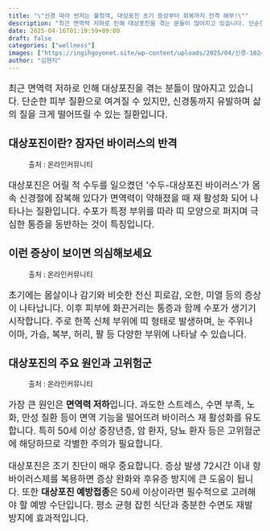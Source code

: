 ```yaml
---
title: "\"신경 따라 번지는 불청객, 대상포진 초기 증상부터 회복까지 전격 해부!\""
description: "최근 면역력 저하로 인해 대상포진을 겪는 분들이 많아지고 있습니다. 단순한 피부 질환으로 여겨질 수 있지만, 신경통까지 유발하며 삶의 질을 크게 떨어뜨릴 수 있는 질환입니다."
date: 2025-04-16T01:19:59+09:00
draft: false
categories: ["wellness"]
images: ["https://ingihgoyonet.site/wp-content/uploads/2025/04/신경-1024x576.jpg", "https://ingihgoyonet.site/wp-content/uploads/2025/04/대상포진증상.png", "https://ingihgoyonet.site/wp-content/uploads/2025/04/잠-2-1024x683.jpg"]
author: "김현지"
---
```


<p style="font-size:18px">최근 면역력 저하로 인해 대상포진을 겪는 분들이 많아지고 있습니다. 단순한 피부 질환으로 여겨질 수 있지만, 신경통까지 유발하며 삶의 질을 크게 떨어뜨릴 수 있는 질환입니다.</p> <h2 >대상포진이란? 잠자던 바이러스의 반격</h2> <figure ><img src="https://ingihgoyonet.site/wp-content/uploads/2025/04/신경-1024x576.jpg" alt="" style="aspect-ratio:16/9;object-fit:cover"/><figcaption >출처 : 온라인커뮤니티</figcaption></figure> <p style="font-size:18px">대상포진은 어릴 적 수두를 일으켰던 '수두-대상포진 바이러스'가 몸속 신경절에 잠복해 있다가 면역력이 약해졌을 때 재 활성화 되어 나타나는 질환입니다. 수포가 특정 부위를 따라 띠 모양으로 퍼지며 극심한 통증을 동반하는 것이 특징입니다.</p> <h2 >이런 증상이 보이면 의심해보세요</h2> <figure ><img src="https://ingihgoyonet.site/wp-content/uploads/2025/04/대상포진증상.png" alt="" style="aspect-ratio:16/9;object-fit:cover"/><figcaption >출처 : 온라인커뮤니티</figcaption></figure> <p style="font-size:18px">초기에는 몸살이나 감기와 비슷한 전신 피로감, 오한, 미열 등의 증상이 나타납니다. 이후 피부에 화끈거리는 통증과 함께 수포가 생기기 시작합니다. 주로 한쪽 신체 부위에 띠 형태로 발생하며, 눈 주위나 이마, 가슴, 복부, 허리, 팔 등 다양한 부위에 나타날 수 있습니다.</p> <h2 >대상포진의 주요 원인과 고위험군</h2> <figure ><img src="https://ingihgoyonet.site/wp-content/uploads/2025/04/잠-2-1024x683.jpg" alt="" style="aspect-ratio:16/9;object-fit:cover"/><figcaption >출처 : 온라인커뮤니티</figcaption></figure> <p style="font-size:18px">가장 큰 원인은 <strong>면역력 저하</strong>입니다. 과도한 스트레스, 수면 부족, 노화, 만성 질환 등이 면역 기능을 떨어뜨려 바이러스 재 활성화를 유도합니다. 특히 50세 이상 중장년층, 암 환자, 당뇨 환자 등은 고위험군에 해당하므로 각별한 주의가 필요합니다.</p> <p style="font-size:18px">대상포진은 조기 진단이 매우 중요합니다. 증상 발생 72시간 이내 항바이러스제를 복용하면 증상 완화와 후유증 방지에 큰 도움이 됩니다. 또한 <strong>대상포진 예방접종</strong>은 50세 이상이라면 필수적으로 고려해야 할 예방 수단입니다. 평소 균형 잡힌 식단과 충분한 수면도 재발 방지에 효과적입니다.</p>